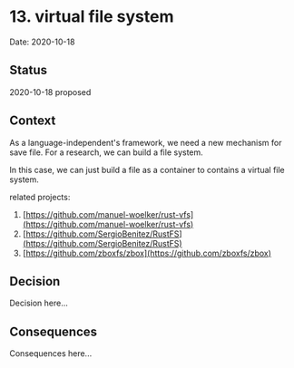 # 13. virtual file system

Date: 2020-10-18

## Status

2020-10-18 proposed

## Context

As a language-independent's framework, we need a new mechanism for save file. For a research, we can build a file system.

In this case, we can just build a file as a container to contains a virtual file system.

related projects:

1. [https://github.com/manuel-woelker/rust-vfs](https://github.com/manuel-woelker/rust-vfs)
2. [https://github.com/SergioBenitez/RustFS](https://github.com/SergioBenitez/RustFS)
3. [https://github.com/zboxfs/zbox](https://github.com/zboxfs/zbox)

## Decision

Decision here...

## Consequences

Consequences here...
